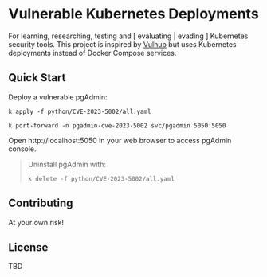 # Vulnerable Kubernetes Deployments

For learning, researching, testing and \[ evaluating | evading \] Kubernetes
security tools. This project is inspired by [Vulhub] but uses Kubernetes
deployments instead of Docker Compose services.

[Vulhub]: https://github.com/vulhub/vulhub

## Quick Start

Deploy a vulnerable pgAdmin:

```
k apply -f python/CVE-2023-5002/all.yaml
```

```
k port-forward -n pgadmin-cve-2023-5002 svc/pgadmin 5050:5050
```

Open http://localhost:5050 in your web browser to access pgAdmin console.

> Uninstall pgAdmin with:
>
> ```
> k delete -f python/CVE-2023-5002/all.yaml
> ```

## Contributing

At your own risk!

## License

TBD
